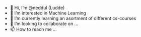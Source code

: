 - 👋 Hi, I’m @neddul (Ludde)
- 👀 I’m interested in Machine Learning
- 🌱 I’m currently learning an asortment of different cs-courses
- 💞️ I’m looking to collaborate on ...
- 📫 How to reach me ...

<!---
neddul/neddul is a ✨ special ✨ repository because its `README.md` (this file) appears on your GitHub profile.
You can click the Preview link to take a look at your changes.
--->
